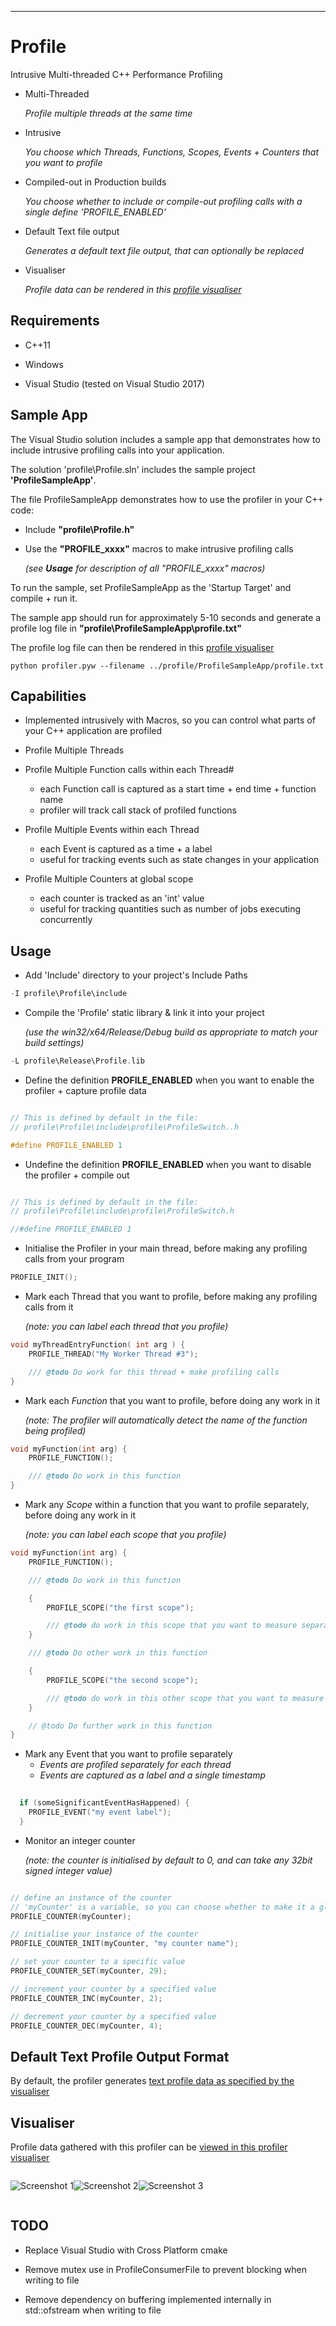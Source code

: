 ---

# Profile

Intrusive Multi-threaded C++ Performance Profiling

* Multi-Threaded

  *Profile multiple threads at the same time*

* Intrusive

  *You choose which Threads, Functions, Scopes, Events + Counters that you want to profile*
  
* Compiled-out in Production builds

  *You choose whether to include or compile-out profiling calls with a single define 'PROFILE_ENABLED'*

* Default Text file output

  *Generates a default text file output, that can optionally be replaced*

* Visualiser 

  *Profile data can be rendered in this [profile visualiser](https://github.com/JimKnowler/profile-visualiser)*

## Requirements

* C++11

* Windows 

* Visual Studio (tested on Visual Studio 2017)

## Sample App

The Visual Studio solution includes a sample app that demonstrates how to include intrusive profiling calls into your application.

The solution 'profile\Profile.sln' includes the sample project **'ProfileSampleApp'**.

The file ProfileSampleApp demonstrates how to use the profiler in your C++ code:
  - Include **"profile\Profile.h"**
  - Use the **"PROFILE_xxxx"** macros to make intrusive profiling calls
    
    *(see **Usage** for description of all "PROFILE_xxxx" macros)*

To run the sample, set ProfileSampleApp as the 'Startup Target' and compile + run it.   

The sample app should run for approximately 5-10 seconds and generate a profile log file in **"profile\ProfileSampleApp\profile.txt"**

The profile log file can then be rendered in this [profile visualiser](https://github.com/JimKnowler/profile-visualiser)

``` python profiler.pyw --filename ../profile/ProfileSampleApp/profile.txt ```

## Capabilities

- Implemented intrusively with Macros, so you can control what parts of your C++ application are profiled

- Profile Multiple Threads

- Profile Multiple Function calls within each Thread#
  - each Function call is captured as a start time + end time + function name
  - profiler will track call stack of profiled functions

- Profile Multiple Events within each Thread
  - each Event is captured as a time + a label
  - useful for tracking events such as state changes in your application

- Profile Multiple Counters at global scope
  - each counter is tracked as an 'int' value
  - useful for tracking quantities such as number of jobs executing concurrently

## Usage

* Add 'Include' directory to your project's Include Paths

``` C++
-I profile\Profile\include
```

* Compile the 'Profile' static library & link it into your project 

  *(use the win32/x64/Release/Debug build as appropriate to match your build settings)*

``` C++
-L profile\Release\Profile.lib
```

* Define the definition **PROFILE_ENABLED** when you want to enable the profiler + capture profile data

``` C++

// This is defined by default in the file:
// profile\Profile\include\profile\ProfileSwitch..h

#define PROFILE_ENABLED 1


```

* Undefine the definition **PROFILE_ENABLED** when you want to disable the profiler + compile out

``` C++

// This is defined by default in the file:
// profile\Profile\include\profile\ProfileSwitch.h

//#define PROFILE_ENABLED 1

```

* Initialise the Profiler in your main thread, before making any profiling calls from your program

``` C++
PROFILE_INIT(); 
```

* Mark each Thread that you want to profile, before making any profiling calls from it

  *(note: you can label each thread that you profile)*

``` C++
void myThreadEntryFunction( int arg ) {
    PROFILE_THREAD("My Worker Thread #3");

    /// @todo Do work for this thread + make profiling calls
}

```

* Mark each *Function* that you want to profile, before doing any work in it
  
  *(note: The profiler will automatically detect the name of the function being profiled)*

``` C++
void myFunction(int arg) {
    PROFILE_FUNCTION();

    /// @todo Do work in this function
}
```

* Mark any *Scope* within a function that you want to profile separately, before doing any work in it

  *(note: you can label each scope that you profile)*

``` C++
void myFunction(int arg) {
    PROFILE_FUNCTION();

    /// @todo Do work in this function

    {
        PROFILE_SCOPE("the first scope");

        /// @todo do work in this scope that you want to measure separately
    }

    /// @todo Do other work in this function

    {
        PROFILE_SCOPE("the second scope");

        /// @todo do work in this other scope that you want to measure separately
    }

    // @todo Do further work in this function
}
```

* Mark any Event that you want to profile separately
  * *Events are profiled separately for each thread*
  * *Events are captured as a label and a single timestamp*

``` C++
  
  if (someSignificantEventHasHappened) {
    PROFILE_EVENT("my event label");
  }

```

* Monitor an integer counter

  *(note: the counter is initialised by default to 0, and can take any 32bit signed integer value)*

``` C++

// define an instance of the counter
// 'myCounter' is a variable, so you can choose whether to make it a global, local or member variable
PROFILE_COUNTER(myCounter);

// initialise your instance of the counter
PROFILE_COUNTER_INIT(myCounter, "my counter name");

// set your counter to a specific value
PROFILE_COUNTER_SET(myCounter, 29);

// increment your counter by a specified value
PROFILE_COUNTER_INC(myCounter, 2);

// decrement your counter by a specified value
PROFILE_COUNTER_DEC(myCounter, 4);

```

## Default Text Profile Output Format

By default, the profiler generates [text profile data as specified by the visualiser](https://github.com/JimKnowler/profile-visualiser)

## Visualiser

Profile data gathered with this profiler can be [viewed in this profiler visualiser](https://github.com/JimKnowler/profile-visualiser)

<div style="width:100%;display:flex;">

![Screenshot 1](https://raw.githubusercontent.com/JimKnowler/profile-visualiser/master/docs/screenshot-1.png "Screenshot 1")

![Screenshot 2](https://raw.githubusercontent.com/JimKnowler/profile-visualiser/master/docs/screenshot-2.png "Screenshot 2")

![Screenshot 3](https://raw.githubusercontent.com/JimKnowler/profile-visualiser/master/docs/screenshot-3.png "Screenshot 3")

</div>

## TODO

- Replace Visual Studio with Cross Platform cmake

- Remove mutex use in ProfileConsumerFile to prevent blocking when writing to file

- Remove dependency on buffering implemented internally in std::ofstream when writing to file
